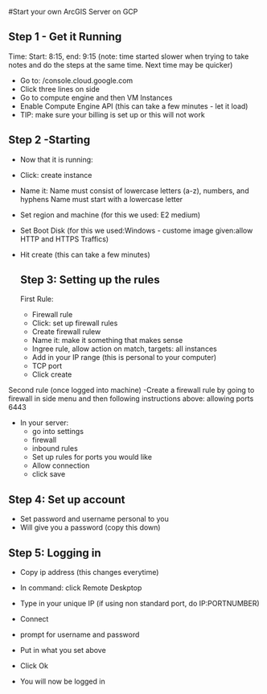 #Start your own ArcGIS Server on GCP

## Step 1 - Get it Running
Time: Start: 8:15, end: 9:15 (note: time started slower when trying to take notes and do the steps at the same time. Next time may be quicker)

- Go to: /console.cloud.google.com
- Click three lines on side
- Go to compute engine and then VM Instances 
- Enable Compute Engine API (this can take a few minutes - let it load)
- TIP: make sure your billing is set up or this will not work

## Step 2 -Starting 
- Now that it is running:
- Click: create instance
- Name it: Name must consist of lowercase letters (a-z), numbers, and hyphens Name must start with a lowercase letter
- Set region and machine (for this we used: E2 medium)
- Set Boot Disk (for this we used:Windows - custome image given:allow HTTP and HTTPS Traffics)
- Hit create (this can take a few minutes)

  ## Step 3: Setting up the rules
  First Rule:
  - Firewall rule
  - Click: set up firewall rules
  - Create firewall rulew
  - Name it: make it something that makes sense
  - Ingree rule, allow action on match, targets: all instances
  - Add in your IP range (this is personal to your computer)
  - TCP port
  - Click create

 Second rule (once logged into machine)
  -Create a firewall rule by going to firewall in side menu and then following instructions above: allowing ports 6443 
  - In your server:
      - go into settings
      - firewall
      - inbound rules
      - Set up rules for ports you would like
      - Allow connection
      - click save 

## Step 4: Set up account
- Set password and username personal to you
- Will give you a password (copy this down)

##  Step 5: Logging in
- Copy ip address (this changes everytime)
- In command: click Remote Deskptop
- Type in your unique IP (if using non standard port, do IP:PORTNUMBER)
- Connect
- prompt for username and password
- Put in what you set above
- Click Ok

- You will now be logged in 
